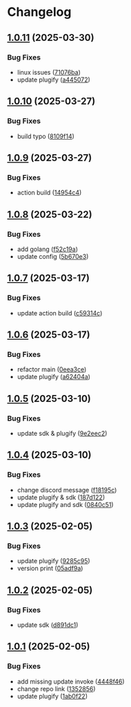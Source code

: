 # Changelog

## [1.0.11](https://github.com/untrustedmodders/s2-plugify/compare/v1.0.10...v1.0.11) (2025-03-30)


### Bug Fixes

* linux issues ([71076ba](https://github.com/untrustedmodders/s2-plugify/commit/71076bab5a59ae344dbc50fa02fc920e56ee3a09))
* update plugify ([a445072](https://github.com/untrustedmodders/s2-plugify/commit/a445072467eca8b505da61fbca4793b33be2e006))

## [1.0.10](https://github.com/untrustedmodders/s2-plugify/compare/v1.0.9...v1.0.10) (2025-03-27)


### Bug Fixes

* build typo ([8109f14](https://github.com/untrustedmodders/s2-plugify/commit/8109f142f1eab75fe4147d1ccc8f0d220c3830a9))

## [1.0.9](https://github.com/untrustedmodders/s2-plugify/compare/v1.0.8...v1.0.9) (2025-03-27)


### Bug Fixes

* action build ([14954c4](https://github.com/untrustedmodders/s2-plugify/commit/14954c46c1e62d51ccd02e7787cc35201228e2f2))

## [1.0.8](https://github.com/untrustedmodders/s2-plugify/compare/v1.0.7...v1.0.8) (2025-03-22)


### Bug Fixes

* add golang ([f52c19a](https://github.com/untrustedmodders/s2-plugify/commit/f52c19a9e8c97b222591752e5e983dd008ba7127))
* update config ([5b670e3](https://github.com/untrustedmodders/s2-plugify/commit/5b670e351cdfbc1b841f5c56b656194e863664e4))

## [1.0.7](https://github.com/untrustedmodders/s2-plugify/compare/v1.0.6...v1.0.7) (2025-03-17)


### Bug Fixes

* update action build ([c59314c](https://github.com/untrustedmodders/s2-plugify/commit/c59314c0084576cd8bd39504f22714d74433f058))

## [1.0.6](https://github.com/untrustedmodders/s2-plugify/compare/v1.0.5...v1.0.6) (2025-03-17)


### Bug Fixes

* refactor main ([0eea3ce](https://github.com/untrustedmodders/s2-plugify/commit/0eea3ce0f14c2854883eac76efedd95472a087ec))
* update plugify ([a62404a](https://github.com/untrustedmodders/s2-plugify/commit/a62404a1aeb894f85049715c23f93d4f77a987e7))

## [1.0.5](https://github.com/untrustedmodders/s2-plugify/compare/v1.0.4...v1.0.5) (2025-03-10)


### Bug Fixes

* update sdk & plugify ([9e2eec2](https://github.com/untrustedmodders/s2-plugify/commit/9e2eec2f24a0accd819b3b4108a463fc6f43d973))

## [1.0.4](https://github.com/untrustedmodders/s2-plugify/compare/v1.0.3...v1.0.4) (2025-03-10)


### Bug Fixes

* change discord message ([f18195c](https://github.com/untrustedmodders/s2-plugify/commit/f18195c0454021db70d71f5cc1a59b9fd90620b9))
* update plugify & sdk ([187d122](https://github.com/untrustedmodders/s2-plugify/commit/187d122a5e6fd953c1c9736c9e4c731a13faf39c))
* update plugify and sdk ([0840c51](https://github.com/untrustedmodders/s2-plugify/commit/0840c511852895daa7d989477a9c263a1bb48e2d))

## [1.0.3](https://github.com/untrustedmodders/s2-plugify/compare/v1.0.2...v1.0.3) (2025-02-05)


### Bug Fixes

* update plugify ([9285c95](https://github.com/untrustedmodders/s2-plugify/commit/9285c959c14f4df1ba562471ad6f89493b1ef41c))
* version print ([05adf9a](https://github.com/untrustedmodders/s2-plugify/commit/05adf9a379c03e62ec75b4cbb77bbc514be0b48a))

## [1.0.2](https://github.com/untrustedmodders/s2-plugify/compare/v1.0.1...v1.0.2) (2025-02-05)


### Bug Fixes

* update sdk ([d891dc1](https://github.com/untrustedmodders/s2-plugify/commit/d891dc1de78aaafb62d8e2a464819aa4201b7fd9))

## [1.0.1](https://github.com/untrustedmodders/s2-plugify/compare/v1.0.0...v1.0.1) (2025-02-05)


### Bug Fixes

* add missing update invoke ([4448f46](https://github.com/untrustedmodders/s2-plugify/commit/4448f464f5e0d1f1260b0b0f7d4a8b678c2a4bb8))
* change repo link ([1352856](https://github.com/untrustedmodders/s2-plugify/commit/1352856e261b119bb194c567be53f174d6b86630))
* update plugify ([1ab0f22](https://github.com/untrustedmodders/s2-plugify/commit/1ab0f225c005da471e8a7f3071a330b5be25bb81))
